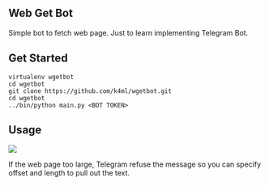 ## Web Get Bot
Simple bot to fetch web page. Just to learn implementing Telegram Bot.

## Get Started

```
virtualenv wgetbot
cd wgetbot
git clone https://github.com/k4ml/wgetbot.git
cd wgetbot
../bin/python main.py <BOT TOKEN>
```

## Usage

<img src="http://i.imgur.com/8e7e1g8.png"></img>

If the web page too large, Telegram refuse the message so you can specify
offset and length to pull out the text.

